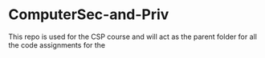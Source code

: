 # ComputerSec-and-Priv
This repo is used for the CSP course and will act as the parent folder for all the code assignments for the 
